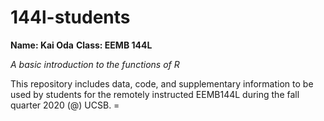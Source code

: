 # 144l-students

**Name: Kai Oda**
**Class: EEMB 144L**

*A basic introduction to the functions of R*

This repository includes data, code, and supplementary information to be used by students for the remotely instructed EEMB144L during the fall quarter 2020 (@) UCSB. =